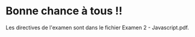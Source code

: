 # Bonne chance à tous !!

Les directives de l'examen sont dans le fichier Examen 2 - Javascript.pdf.

